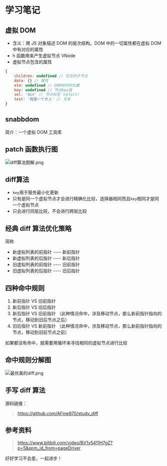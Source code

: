 # 学习笔记

## 虚拟 DOM

- 含义：用 JS 对象描述 DOM 的层次结构。DOM 中的一切属性都在虚拟 DOM 中有对应的属性
- h 函数用来产生虚拟节点 VNode
- 虚拟节点包含的属性

```javaScript
{
    children: undefined // 包含的子节点
    data: {} // 属性
    elm: undefined // DOM树中的位置
    key: undefined // 节点key值
    sel: 'div' // 节点标签（select）
    text: '我是一个大人' // 文本
}
```

## snabbdom

简介：一个虚拟 DOM 工具库

## patch 函数执行图

![diff算法图解.png](https://p1-juejin.byteimg.com/tos-cn-i-k3u1fbpfcp/639af02ee5374a918a7ca6c21bdac02d~tplv-k3u1fbpfcp-watermark.image)

## diff算法

- `key`用于服务最小化更新
- 只有是同一个虚拟节点才会进行精确化比较，选择器相同而且`key`相同才是同一个虚拟节点
- 只会进行同层比较，不会进行跨层比较

## 经典 diff 算法优化策略

简称

- 新虚拟列表的前指针 ---- 新前指针
- 新虚拟列表的后指针 ---- 新后指针
- 旧虚拟列表的前指针 ---- 旧前指针
- 旧虚拟列表的后指针 ---- 旧后指针

## 四种命中规则

1. 新前指针 VS 旧前指针
2. 新后指针 VS 旧后指针
3. 新后指针 VS 旧前指针 （此种情况命中，涉及移动节点，那么新前指针指向的节点，移动到旧后节点之后）
4. 旧后指针 VS 新前指针 （此种情况命中，涉及移动节点，那么新前指针指向的节点，移动到旧前节点之前）

如果都没有命中，就需要用循环来寻找相同的虚拟节点进行比较

## 命中规则分解图

![最优美的diff.png](https://p9-juejin.byteimg.com/tos-cn-i-k3u1fbpfcp/f49dd2b75b2a4a40b016e1551bac726d~tplv-k3u1fbpfcp-watermark.image)

## 手写 diff 算法

源码链接：
> https://github.com/AFine970/study_diff

## 参考资料

> https://www.bilibili.com/video/BV1v5411H7gZ?p=5&spm_id_from=pageDriver

好好学习不会差，一起进步！

